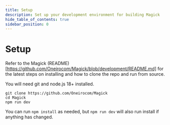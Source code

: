 ```yaml
---
title: Setup
description: Set up your development environment for building Magick
hide_table_of_contents: true
sidebar_position: 0
---
```


# Setup

Refer to the Magick (README)[https://github.com/Oneirocom/Magick/blob/development/README.md] for the latest steps on installing and how to clone the repo and run from source.

You will need git and node.js 18+ installed.

```
git clone https://github.com/Oneirocom/Magick
cd Magick
npm run dev
```

You can run `npm install` as needed, but `npm run dev` will also run install if anything has changed.